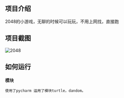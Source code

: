 ## 项目介绍
2048的小游戏，无聊的时候可以玩玩，不用上网找，直接跑
## 项目截图
![2048](https://user-images.githubusercontent.com/86636613/124095735-8b2a1680-da8c-11eb-9d04-3befaaae8f71.jpg)
## 如何运行
#### 模块
```python
使用了pycharm 运用了模块turtle，dandom。
